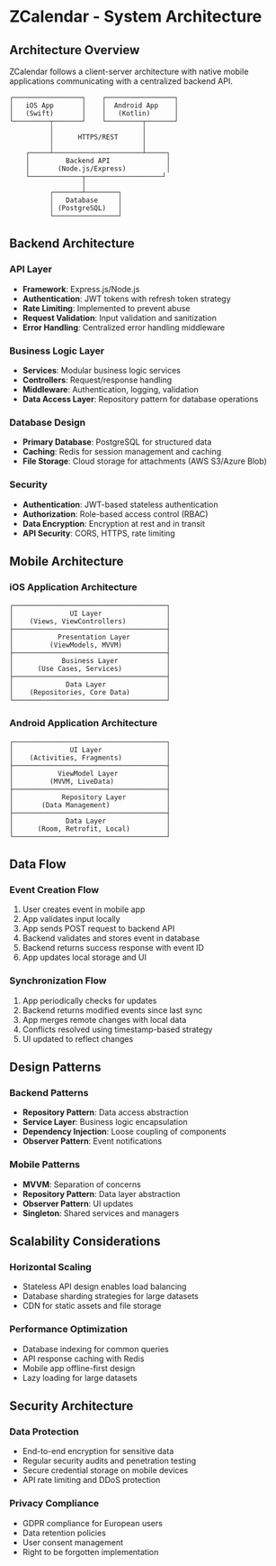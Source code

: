 # ZCalendar - System Architecture

## Architecture Overview

ZCalendar follows a client-server architecture with native mobile applications communicating with a centralized backend API.

```
┌─────────────────┐    ┌─────────────────┐
│   iOS App       │    │  Android App    │
│   (Swift)       │    │   (Kotlin)      │
└─────────┬───────┘    └─────────┬───────┘
          │                      │
          │      HTTPS/REST      │
          │                      │
    ┌─────┴──────────────────────┴─────┐
    │         Backend API              │
    │       (Node.js/Express)          │
    └─────────────┬───────────────────┘
                  │
          ┌───────┴────────┐
          │   Database     │
          │ (PostgreSQL)   │
          └────────────────┘
```

## Backend Architecture

### API Layer
- **Framework**: Express.js/Node.js
- **Authentication**: JWT tokens with refresh token strategy
- **Rate Limiting**: Implemented to prevent abuse
- **Request Validation**: Input validation and sanitization
- **Error Handling**: Centralized error handling middleware

### Business Logic Layer
- **Services**: Modular business logic services
- **Controllers**: Request/response handling
- **Middleware**: Authentication, logging, validation
- **Data Access Layer**: Repository pattern for database operations

### Database Design
- **Primary Database**: PostgreSQL for structured data
- **Caching**: Redis for session management and caching
- **File Storage**: Cloud storage for attachments (AWS S3/Azure Blob)

### Security
- **Authentication**: JWT-based stateless authentication
- **Authorization**: Role-based access control (RBAC)
- **Data Encryption**: Encryption at rest and in transit
- **API Security**: CORS, HTTPS, rate limiting

## Mobile Architecture

### iOS Application Architecture
```
┌──────────────────────────────────────┐
│              UI Layer                │
│    (Views, ViewControllers)          │
├──────────────────────────────────────┤
│           Presentation Layer         │
│         (ViewModels, MVVM)           │
├──────────────────────────────────────┤
│            Business Layer            │
│      (Use Cases, Services)           │
├──────────────────────────────────────┤
│             Data Layer               │
│    (Repositories, Core Data)         │
└──────────────────────────────────────┘
```

### Android Application Architecture
```
┌──────────────────────────────────────┐
│              UI Layer                │
│    (Activities, Fragments)           │
├──────────────────────────────────────┤
│           ViewModel Layer            │
│         (MVVM, LiveData)             │
├──────────────────────────────────────┤
│            Repository Layer          │
│       (Data Management)              │
├──────────────────────────────────────┤
│             Data Layer               │
│      (Room, Retrofit, Local)         │
└──────────────────────────────────────┘
```

## Data Flow

### Event Creation Flow
1. User creates event in mobile app
2. App validates input locally
3. App sends POST request to backend API
4. Backend validates and stores event in database
5. Backend returns success response with event ID
6. App updates local storage and UI

### Synchronization Flow
1. App periodically checks for updates
2. Backend returns modified events since last sync
3. App merges remote changes with local data
4. Conflicts resolved using timestamp-based strategy
5. UI updated to reflect changes

## Design Patterns

### Backend Patterns
- **Repository Pattern**: Data access abstraction
- **Service Layer**: Business logic encapsulation
- **Dependency Injection**: Loose coupling of components
- **Observer Pattern**: Event notifications

### Mobile Patterns
- **MVVM**: Separation of concerns
- **Repository Pattern**: Data layer abstraction
- **Observer Pattern**: UI updates
- **Singleton**: Shared services and managers

## Scalability Considerations

### Horizontal Scaling
- Stateless API design enables load balancing
- Database sharding strategies for large datasets
- CDN for static assets and file storage

### Performance Optimization
- Database indexing for common queries
- API response caching with Redis
- Mobile app offline-first design
- Lazy loading for large datasets

## Security Architecture

### Data Protection
- End-to-end encryption for sensitive data
- Regular security audits and penetration testing
- Secure credential storage on mobile devices
- API rate limiting and DDoS protection

### Privacy Compliance
- GDPR compliance for European users
- Data retention policies
- User consent management
- Right to be forgotten implementation